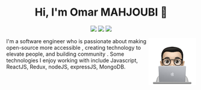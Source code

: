 <h1 align="center">Hi, I'm Omar MAHJOUBI 👋</h1>
<p align="center">
    <a href="https://twitter.com/OmarMah63688563"><img src="https://img.shields.io/badge/twitter-%231FA1F1?style=flat&logo=twitter&logoColor=white"/></a>
    <a href="https://www.linkedin.com/in/omar-mahjoubi-007/"><img src="https://img.shields.io/badge/linkedin-%230177B5?style=flat&logo=linkedin&logoColor=white"/></a>
    <a href="https://www.instagram.com/omarmhj/"><img src="https://img.shields.io/badge/instagram-%23E4415F?style=flat&logo=instagram&logoColor=white"/></a>
  </p>
  
  <img src="profile-img.png" align="right" width="25%"/>
  
I'm a software engineer who is passionate about making open-source more accessible , creating technology to elevate people, and building community  . Some technologies I enjoy working with include Javascript, ReactJS, Redux, nodeJS, expressJS, MongoDB.


